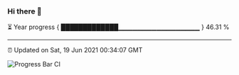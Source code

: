### Hi there 👋

⏳ Year progress { █████████████▁▁▁▁▁▁▁▁▁▁▁▁▁▁▁▁▁ } 46.31 %

---

⏰ Updated on Sat, 19 Jun 2021 00:34:07 GMT

![Progress Bar CI](https://github.com/liununu/liununu/workflows/Progress%20Bar%20CI/badge.svg)

